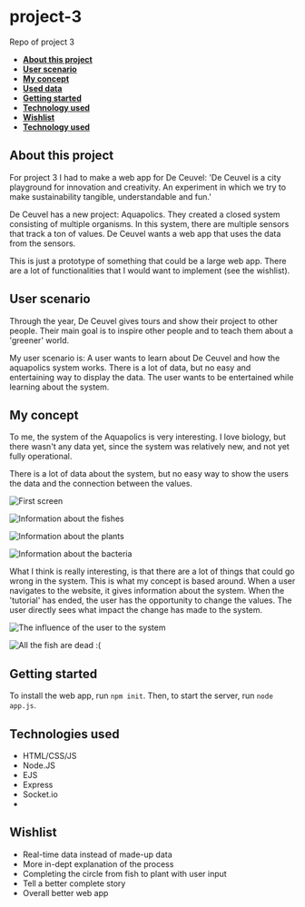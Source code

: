 # project-3
Repo of project 3

- **[About this project](#about-this-project)**
- **[User scenario](#user-scenario)**
- **[My concept](#my-concept)**
- **[Used data](#used-data)**
- **[Getting started](#getting-started)**
- **[Technology used](#technology-used)**
- **[Wishlist](#wishlist)**
- **[Technology used](#technology-used)**

## About this project

For project 3 I had to make a web app for De Ceuvel: 'De Ceuvel is a city playground for innovation and creativity. An experiment in which we try to make sustainability tangible, understandable and fun.'

De Ceuvel has a new project: Aquapolics. They created a closed system consisting of multiple organisms. In this system, there are multiple sensors that track a ton of values. De Ceuvel wants a web app that uses the data from the sensors.

This is just a prototype of something that could be a large web app. There are a lot of functionalities that I would want to implement (see the wishlist).

## User scenario

Through the year, De Ceuvel gives tours and show their project to other people. Their main goal is to inspire other people and to teach them about a 'greener' world.

My user scenario is:
A user wants to learn about De Ceuvel and how the aquapolics system works. There is a lot of data, but no easy and entertaining way to display the data. The user wants to be entertained while learning about the system.

## My concept

To me, the system of the Aquapolics is very interesting. I love biology, but there wasn't any data yet, since the system was relatively new, and not yet fully operational.

There is a lot of data about the system, but no easy way to show the users the data and the connection between the values.

![First screen](https://i.imgur.com/P1jLyVT.png)

![Information about the fishes](https://i.imgur.com/NUR1GoA.png)

![Information about the plants](https://i.imgur.com/rPCgYW3.png)

![Information about the bacteria](https://i.imgur.com/nxk5mp9.png)

What I think is really interesting, is that there are a lot of things that could go wrong in the system. This is what my concept is based around. When a user navigates to the website, it gives information about the system. When the 'tutorial' has ended, the user has the opportunity to change the values. The user directly sees what impact the change has made to the system.

![The influence of the user to the system](https://i.imgur.com/dJMpe7l.png)

![All the fish are dead :(](https://i.imgur.com/NmnwzeL.png)

## Getting started

To install the web app, run `npm init`. Then, to start the server, run `node app.js`.

## Technologies used

- HTML/CSS/JS
- Node.JS
- EJS
- Express
- Socket.io
- 

## Wishlist

- Real-time data instead of made-up data
- More in-dept explanation of the process
- Completing the circle from fish to plant with user input
- Tell a better complete story
- Overall better web app